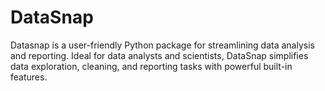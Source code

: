 # DataSnap
Datasnap is a user-friendly Python package for streamlining data analysis and reporting. Ideal for data analysts and scientists, DataSnap simplifies data exploration, cleaning, and reporting tasks with powerful built-in features.
